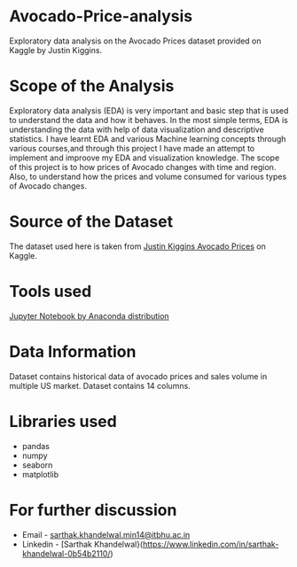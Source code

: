 # Avocado-Price-analysis

Exploratory data analysis on the Avocado Prices dataset provided on Kaggle by Justin Kiggins.

# Scope of the Analysis
Exploratory data analysis (EDA) is very important and basic step that is used to understand the data and how it behaves. In the most simple terms, EDA is understanding the data with help of data visualization and descriptive statistics. I have learnt EDA and various Machine learning concepts through various courses,and through this project I have made an attempt to implement and improove my EDA and visualization knowledge.
The scope of this project is to how prices of Avocado changes with time and region. Also, to understand how the prices and volume consumed for various types of Avocado changes.


# Source of the Dataset
The dataset used here is taken from [Justin Kiggins Avocado Prices](https://www.kaggle.com/neuromusic/avocado-prices) on Kaggle.

# Tools used
[Jupyter Notebook by Anaconda distribution](https://jupyter.org/)

# Data Information
Dataset contains historical data of avocado prices and sales volume in multiple US market.
Dataset contains 14 columns.

# Libraries used
* pandas
* numpy 
* seaborn
* matplotlib

# For further discussion
* Email - sarthak.khandelwal.min14@itbhu.ac.in
* Linkedin - [Sarthak Khandelwal}(https://www.linkedin.com/in/sarthak-khandelwal-0b54b2110/)
